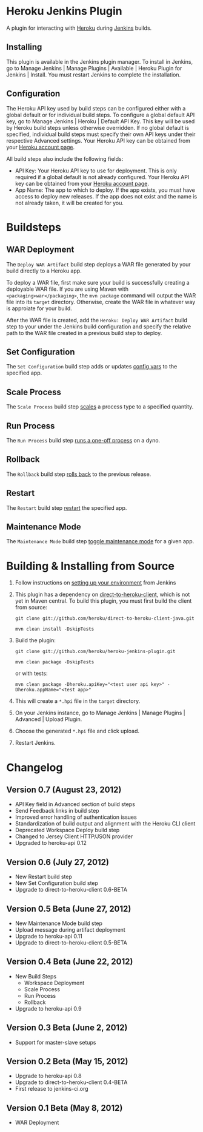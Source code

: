 Heroku Jenkins Plugin
======================

A plugin for interacting with [Heroku](http://heroku.com) during [Jenkins](http://jenkins-ci.org/) builds.

Installing
----------

This plugin is available in the Jenkins plugin manager. 
To install in Jenkins, go to Manage Jenkins | Manage Plugins | Available | Heroku Plugin for Jenkins | Install. 
You must restart Jenkins to complete the installation.

Configuration
-------------

The Heroku API key used by build steps can be configured either with a global default or for individual build steps.
To configure a global default API key, go to Manage Jenkins | Heroku | Default API Key. This key will be used
by Heroku build steps unless otherwise overridden. If no global default is specified, individual build steps must specify
their own API keys under their respective Advanced settings. Your Heroku API key can be obtained from your [Heroku account page](https://api.heroku.com/account).

All build steps also include the following fields:

 - API Key: Your Heroku API key to use for deployment. This is only required if a global default is not already configured. Your Heroku API key can be obtained from your [Heroku account page](https://api.heroku.com/account).
 - App Name: The app to which to deploy. If the app exists, you must have access to deploy new releases. If the app does not exist and the name is not already taken, it will be created for you.

Buildsteps
==========

WAR Deployment
--------------

The `Deploy WAR Artifact` build step deploys a WAR file generated by your build directly to a Heroku app.

To deploy a WAR file, first make sure your build is successfully creating a deployable WAR file.
If you are using Maven with `<packaging>war</packaging>`, the `mvn package` command will output the WAR file into its `target` directory.
Otherwise, create the WAR file in whatever way is approiate for your build.

After the WAR file is created, add the `Heroku: Deploy WAR Artifact` build step to your under the Jenkins build configuration
and specify the relative path to the WAR file created in a previous build step to deploy.

Set Configuration
-----------------

The `Set Configuration` build step adds or updates [config vars](https://devcenter.heroku.com/articles/config-vars) to the specified app.

Scale Process
-------------

The `Scale Process` build step [scales](https://devcenter.heroku.com/articles/scaling) a process type to a specified quantity.

Run Process
-----------

The `Run Process` build step [runs a one-off process](https://devcenter.heroku.com/articles/cedar#oneoff_processes) on a dyno.

Rollback
--------

The `Rollback` build step [rolls back](https://devcenter.heroku.com/articles/releases#rollback) to the previous release.

Restart
--------

The `Restart` build step [restart](https://devcenter.heroku.com/articles/ps#process_restarts) the specified app.

Maintenance Mode
----------------

The `Maintenance Mode` build step [toggle maintenance mode](https://devcenter.heroku.com/articles/maintenance-mode) for a given app.


Building & Installing from Source
=================================

1. Follow instructions on [setting up your environment](https://wiki.jenkins-ci.org/display/JENKINS/Plugin+tutorial#Plugintutorial-SettingUpEnvironment)
   from Jenkins

2. This plugin has a dependency on [direct-to-heroku-client](https://github.com/heroku/direct-to-heroku-client-java),
   which is not yet in Maven central. To build this plugin, you must first build the client from source:

     `git clone git://github.com/heroku/direct-to-heroku-client-java.git`

     `mvn clean install -DskipTests`

3. Build the plugin:

     `git clone git://github.com/heroku/heroku-jenkins-plugin.git`

     `mvn clean package -DskipTests`

     or with tests:

     `mvn clean package -Dheroku.apiKey="<test user api key>" -Dheroku.appName="<test app>"`

4. This will create a `*.hpi` file in the `target` directory. 

5. On your Jenkins instance, go to Manage Jenkins | Manage Plugins | Advanced | Upload Plugin.

6. Choose the generated `*.hpi` file and click upload.

7. Restart Jenkins.


Changelog
=========

Version 0.7 (August 23, 2012)
-----------------------------
 - API Key field in Advanced section of build steps
 - Send Feedback links in build step
 - Improved error handling of authentication issues
 - Standardization of build output and alignment with the Heroku CLI client
 - Deprecated Workspace Deploy build step
 - Changed to Jersey Client HTTP/JSON provider
 - Upgraded to heroku-api 0.12


Version 0.6 (July 27, 2012)
---------------------------
 - New Restart build step
 - New Set Configuration build step
 - Upgrade to direct-to-heroku-client 0.6-BETA

Version 0.5 Beta (June 27, 2012)
--------------------------------
 - New Maintenance Mode build step
 - Upload message during artifact deployment
 - Upgrade to heroku-api 0.11
 - Upgrade to direct-to-heroku-client 0.5-BETA

Version 0.4 Beta (June 22, 2012)
-------------------------------
 - New Build Steps
   - Workspace Deployment
   - Scale Process
   - Run Process
   - Rollback
 - Upgrade to heroku-api 0.9

Version 0.3 Beta (June 2, 2012)
-------------------------------
 - Support for master-slave setups

Version 0.2 Beta (May 15, 2012)
-------------------------------
 - Upgrade to heroku-api 0.8
 - Upgrade to direct-to-heroku-client 0.4-BETA
 - First release to jenkins-ci.org

Version 0.1 Beta (May 8, 2012)
------------------------------
- WAR Deployment
 
